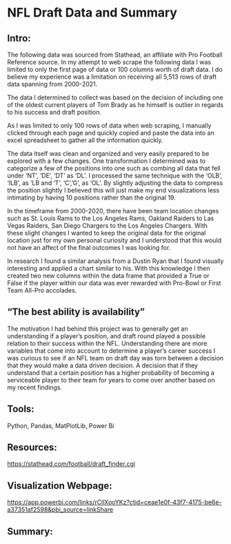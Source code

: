 # NFL Draft Data and Summary
## Intro:
The following data was sourced from Stathead, an affiliate with Pro Football Reference source. In my attempt to web scrape the following data I was limited to only the first page of data or 100 columns worth of draft data. I do believe my experience was a limitation on receiving all 5,513 rows of draft data spanning from 2000-2021. 

The data I determined to collect was based on the decision of including one of the oldest current players of Tom Brady as he himself is outlier in regards to his success and draft position.

As I was limited to only 100 rows of data when web scraping, I manually clicked through each page and quickly copied and paste the data into an excel spreadsheet to gather all the information quickly.

The data itself was clean and organized and very easily prepared to be explored with a few changes. One transformation I determined was to categorize a few of the positions into one such as combing all data that fell under ‘NT’, ‘DE’, ‘DT’ as ‘DL’. I processed the same technique with the ‘OLB’, ‘ILB’, as ‘LB and ‘T’, ‘C’,’G’, as ‘OL’. By slightly adjusting the data to compress the position slightly I believed this will just make my end visualizations less intimating by having 10 positions rather than the original 19.  

In the timeframe from 2000-2020, there have been team location changes such as St. Louis Rams to the Los Angeles Rams, Oakland Raiders to Las Vegas Raiders, San Diego Chargers to the Los Angeles Chargers. With these slight changes I wanted to keep the original data for the original location just for my own personal curiosity and I understood that this would not have an affect of the final outcomes I was looking for. 

In research I found a similar analysis from a Dustin Ryan that I found visually interesting and applied a chart similar to his. With this knowledge I then created two new columns within the data frame that provided a True or False if the player within our data was ever rewarded with Pro-Bowl or First Team All-Pro accolades. 

## “The best ability is availability” 

The motivation I had behind this project was to generally get an understanding if a player’s position, and draft round played a possible relation to their success within the NFL. Understanding there are more variables that come into account to determine a player’s career success I was curious to see if an NFL team on draft day was torn between a decision that they would make a data driven decision. A decision that if they understand that a certain position has a higher probability of becoming a serviceable player to their team for years to come over another based on my recent findings.

## Tools:
Python, Pandas, MatPlotLib, Power Bi

## Resources:
https://stathead.com/football/draft_finder.cgi

## Visualization Webpage: 

https://app.powerbi.com/links/rCllXooYKz?ctid=ceae1e0f-43f7-4175-be6e-a37351af2598&pbi_source=linkShare

## Summary:
